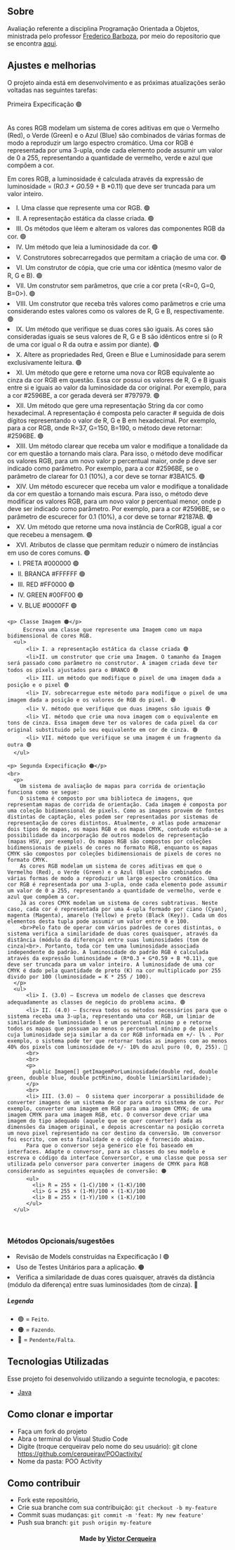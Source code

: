 <a id="about"></a>

## Sobre

   Avaliação referente a disciplina Programação Orientada a Objetos, ministrada pelo professor [Frederico Barboza](http://lattes.cnpq.br/2897532678011764), por meio do repositorio que se encontra [aqui](https://github.com/pooinf008/inf008-20211/tree/master/especificacao).

<a id="features"></a>

## Ajustes e melhorias

O projeto ainda está em desenvolvimento e as próximas atualizações serão voltadas nas seguintes tarefas:

<summary>Primeira Expecificação 🟢</summary>
  <br>
     <p>
      As cores RGB modelam um sistema de cores aditivas em que o Vermelho (Red), o Verde (Green) e o Azul (Blue) são combinados de várias formas de modo a reproduzir um largo espectro cromático. Uma cor RGB é representada por uma 3-upla, onde cada elemento pode assumir um valor de 0 a 255, representando a quantidade de vermelho, verde e azul que compõem a cor.
  
  Em cores RGB, a luminosidade é calculada através da expressão de luminosidade = (R*0.3 + G*0.59 + B *0.11) que deve ser truncada para um valor inteiro.
    </p>
        <li> I. Uma classe que represente uma cor RGB. 🟢
        <li> II. A representação estática da classe criada. 🟢
        <li> III. Os métodos que lêem e alteram os valores das componentes RGB da cor. 🟢
        <li> IV. Um método que leia a luminosidade da cor. 🟢
        <li> V. Construtores sobrecarregados que permitam a criação de uma cor. 🟢
        <li> VI. Um construtor de cópia, que crie uma cor idêntica (mesmo valor de R, G e B). 🟢
        <li> VII. Um construtor sem parâmetros, que crie a cor preta (<R=0, G=0, B=0>). 🟢
        <li> VIII. Um construtor que receba três valores como parâmetros e crie uma considerando estes valores como os valores de R, G e B, respectivamente. 🟢
        <li> IX. Um método que verifique se duas cores são iguais. As cores são consideradas iguais se seus valores de R, G e B são idênticos entre si (o R de uma cor igual o R da outra e assim por diante). 🟢
        <li> X. Altere as propriedades Red, Green e Blue e Luminosidade para serem exclusivamente leitura. 🟢
        <li> XI. Um método que gere e retorne uma nova cor RGB equivalente ao cinza da cor RGB em questão. Essa cor possui os valores de R, G e B iguais entre si e iguais ao valor da luminosidade da cor original. Por exemplo, para a cor #2596BE, a cor gerada deverá ser #797979. 🟢
        <li> XII. Um método que gere uma representação String da cor como hexadecimal. A representação é composta pelo caracter # seguida de dois dígitos representando o valor de R, G e B em hexadecimal. Por exemplo, para a cor RGB, onde R=37, G=150, B=190, o método deve retornar: #2596BE. 🟢
        <li> XIII. Um método clarear que receba um valor e modifique a tonalidade da cor em questão a tornando mais clara. Para isso, o método deve modificar os valores RGB, para um novo valor p percentual maior, onde p deve ser indicado como parâmetro. Por exemplo, para a cor  #2596BE, se o parâmetro de clarear for 0.1 (10%), a cor deve se tornar #3BA1C5. 🟢
        <li> XIV. Um método escurecer que receba um valor e modifique a tonalidade da cor em questão a tornando mais escura. Para isso, o método deve modificar os valores RGB, para um novo valor p percentual menor, onde p deve ser indicado como parâmetro. Por exemplo, para a cor  #2596BE, se o parâmetro de escurecer for 0.1 (10%), a cor deve se tornar #2187AB. 🟢
        <li> XV. Um método que retorne uma nova instância de CorRGB, igual a cor que recebeu a mensagem. 🟢
        <li> XVI. Atributos de classe que permitam reduzir o número de instâncias em uso de cores comuns. 🟢
            <ul>
                <li> I.   PRETA #000000 🟢
                <li> II.  BRANCA #FFFFFF 🟢
                <li> III. RED #FF0000 🟢
                <li> IV.  GREEN #00FF00 🟢
                <li> V.   BLUE #0000FF 🟢
            </ul>
    
    <p> Classe Imagem 🟠</p>
         Escreva uma classe que represente uma Imagem como um mapa bidimensional de cores RGB.
      <ul>
          <li> I. a representação estática da classe criada 🟢 
          <li>II. um construtor que crie uma Imagem. O tamanho da Imagem será passado como parâmetro no construtor. A imagem criada deve ter todos os píxels ajustados para o BRANCO 🟢 
          <li> III. um método que modifique o pixel de uma imagem dada a posição e o pixel 🟢 
          <li> IV. sobrecarregue este método para modifique o pixel de uma imagem dada a posição e os valores de RGB do pixel. 🟢 
          <li> V. método que verifique que duas imagens são iguais 🟢
          <li> VI. método que crie uma nova imagem com o equivalente em tons de cinza. Essa imagem deve ter os valores de cada pixel da cor original substituido pelo seu equivalente em cor de cinza. 🟢
          <li> VII. método que verifique se uma imagem é um fragmento da outra 🟢
      </ul>

	<p> Segunda Expecificação 🟠</p>
    <br>
      <p>
        Um sistema de avaliação de mapas para corrida de orientação funciona como se segue:
        O sistema é composto por uma biblioteca de imagens, que representam mapas de corrida de orientação. Cada imagem é composta por uma coleção bidimensional de pixels. Como as imagens provém de fontes distintas de captação, eles podem ser representadas por sistemas de representação de cores distintos. Atualmente, o atlas pode armazenar dois tipos de mapas, os mapas RGB e os mapas CMYK, contudo estuda-se a possibilidade da incorporação de outros modelos de representação (mapas HSV, por exemplo). Os mapas RGB são compostos por coleções bidimensionais de pixels de cores no formato RGB, enquanto os mapas CMYK são compostos por coleções bidimensionais de pixels de cores no forma­to CMYK. 
        As cores RGB modelam um sistema de cores aditivas em que o Vermelho (Red), o Verde (Green) e o Azul (Blue) são combinados de várias formas de modo a reproduzir um largo espectro cromático. Uma cor RGB é representada por uma 3-upla, onde cada elemento pode assumir um valor de 0 a 255, representando a quantidade de vermelho, verde e azul que compõem a cor.
        Já as cores CMYK modelam um sistema de cores subtrativas. Neste caso, cada cor é representada por uma 4-upla formado por ciano (Cyan), magenta (Magenta), amarelo (Yellow) e preto (Black (Key)). Cada um dos elementos desta tupla pode assumir um valor entre 0 e 100.
        <br>Pelo fato de operar com vários padrões de cores distintas, o sistema verifica a similaridade de duas cores quaisquer, através da distância (módulo da diferença) entre suas luminosidades (tom de cinza)<br>. Portanto, toda cor tem uma luminosidade associada independente do padrão. A luminosidade do padrão RGB é calculada através da expressão luminosidade = (R*0.3 + G*0.59 + B *0.11), que deve ser truncada para um valor inteiro. A luminosidade de uma cor CMYK é dado pela quantidade de preto (K) na cor multiplicado por 255 divido por 100 (luminosidade = K * 255 / 100).
      </p>
      <ul>
          <li> I. (3.0) – Escreva um modelo de classes que descreva adequadamente as classes de negócio do problema acima. 🟢
          <li> II. (4.0) – Escreva todos os métodos necessários para que o sistema receba uma 3-upla, representando uma cor RGB, um limiar de similaridade de luminosidade l e um percentual mínimo p e retorne todos os mapas que possuam ao menos o percentual mínimo p de pixels cuja luminosidade seja similar a da cor RGB informada em +/- l% . Por exemplo, o sistema pode ter que retornar todas as imagens com ao menos 40% dos pixels com luminosidade de +/- 10% do azul puro (0, 0, 255). 🔴
          <br>
          <br>
          <p>
            public Imagem[] getImagemPorLuminosidade(double red, double green, double blue, double pctMinimo, double limiarSimilaridade);
          </p>
          <br>
          <li> III. (3.0) –  O sistema quer incorporar a possibilidade de converter imagens de um sistema de cor para outro sistema de cor. Por exemplo, converter uma imagem em RGB para uma imagem CMYK; de uma imagem CMYK para uma imagem RGB, etc. O conversor deve criar uma imagem do tipo adequado (aquele que se quer converter) dada as dimensões da imagem original, e depois acrescentar na posição correta um novo pixel representado na cor destino da conversão. Um conversor foi escrito, com esta finalidade e o código é fornecido abaixo.
          Para que o conversor seja genérico ele foi baseado em interfaces. Adapte o conversor, para as classes do seu modelo e escreva o código da interface ConversorCor, e uma classe que possa ser utilizada pelo conversor para converter imagens de CMYK para RGB considerando as seguintes equações de conversão: 🟠
          <ul>
            <li> R = 255 × (1-C)/100 × (1-K)/100 
            <li> G = 255 × (1-M)/100 × (1-K)/100 
            <li> B = 255 × (1-Y)/100 × (1-K)/100 
          </ul>
      </ul>

</br>

### Métodos Opcionais/sugestões
<li> Revisão de Models construídas na Expecificação I 🟢
<li> Uso de Testes Unitários para a aplicação. 🟠
<li> Verifica a similaridade de duas cores quaisquer, através da distância (módulo da diferença) entre suas luminosidades (tom de cinza). 🔴

</br>

##### Legenda
- 🟢 = `Feito`.
- 🟠 = `Fazendo`.
- 🔴 = `Pendente/Falta`.

<a id="technologies-used"></a>

## Tecnologias Utilizadas

Esse projeto foi desenvolvido utilizando a seguinte tecnologia, e pacotes:

- [Java](https://www.java.com/pt-BR/)

<a id="how-to-use"></a>

## Como clonar e importar

- Faça um fork do projeto
- Abra o terminal do Visual Studio Code
- Digite (troque cerqueirav pelo nome do seu usuário): git clone https://github.com/cerqueirav/POOactivity/
- Nome da pasta: POO Activity


<a id="how-to-contribute"></a>

## Como contribuir

- Fork este repositório,
- Crie sua branche com sua contribuição: `git checkout -b my-feature`
- Commit suas mudanças: `git commit -m 'feat: My new feature' `
- Push sua branch: `git push origin my-feature`

<h4 align="center">
    Made by <a href="https://github.com/cerqueirav" target="_blank">Victor Cerqueira</a>
</h4>